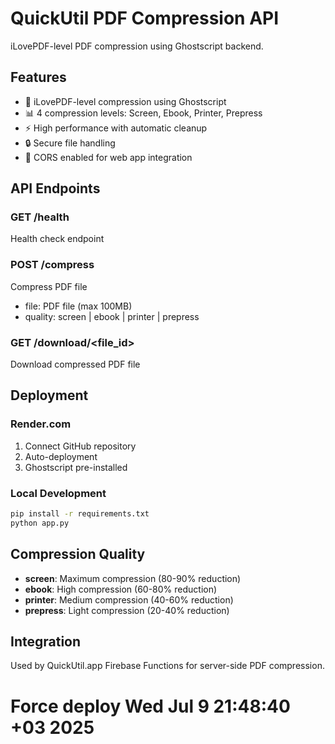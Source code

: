 # QuickUtil PDF Compression API

iLovePDF-level PDF compression using Ghostscript backend.

## Features

- 🚀 iLovePDF-level compression using Ghostscript
- 📊 4 compression levels: Screen, Ebook, Printer, Prepress  
- ⚡ High performance with automatic cleanup
- 🔒 Secure file handling
- 📱 CORS enabled for web app integration

## API Endpoints

### GET /health
Health check endpoint

### POST /compress
Compress PDF file
- file: PDF file (max 100MB)
- quality: screen | ebook | printer | prepress

### GET /download/<file_id>
Download compressed PDF file

## Deployment

### Render.com
1. Connect GitHub repository
2. Auto-deployment 
3. Ghostscript pre-installed

### Local Development
```bash
pip install -r requirements.txt
python app.py
```

## Compression Quality

- **screen**: Maximum compression (80-90% reduction)
- **ebook**: High compression (60-80% reduction)  
- **printer**: Medium compression (40-60% reduction)
- **prepress**: Light compression (20-40% reduction)

## Integration

Used by QuickUtil.app Firebase Functions for server-side PDF compression.
# Force deploy Wed Jul  9 21:48:40 +03 2025
